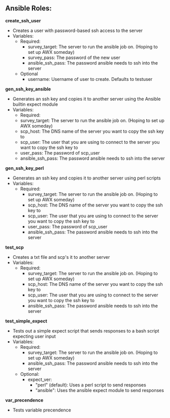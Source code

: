 **Ansible Roles:**
-------------------------
**create_ssh_user**
- Creates a user with password-based ssh access to the server
- Variables:
  - Required:
    - survey_target: The server to run the ansible job on. (Hoping to set up AWX someday)
    - survey_pass: The password of the new user
    - ansible_ssh_pass: The password ansible needs to ssh into the server
  - Optional
    - username: Username of user to create. Defaults to testuser

**gen_ssh_key_ansible**
- Generates an ssh key and copies it to another server using the Ansible builtin expect module
- Variables:
    - Required:
    - survey_target: The server to run the ansible job on. (Hoping to set up AWX someday)
    - scp_host: The DNS name of the server you want to copy the ssh key to
    - scp_user: The user that you are using to connect to the server you want to copy the ssh key to
    - user_pass: The password of scp_user
    - ansible_ssh_pass: The password ansible needs to ssh into the server

**gen_ssh_key_perl**
- Generates an ssh key and copies it to another server using perl scripts
- Variables:
  - Required:
    - survey_target: The server to run the ansible job on. (Hoping to set up AWX someday)
    - scp_host: The DNS name of the server you want to copy the ssh key to
    - scp_user: The user that you are using to connect to the server you want to copy the ssh key to
    - user_pass: The password of scp_user
    - ansible_ssh_pass: The password ansible needs to ssh into the server

**test_scp**
- Creates a txt file and scp's it to another server
- Variables:
  - Required:
    - survey_target: The server to run the ansible job on. (Hoping to set up AWX someday)
    - scp_host: The DNS name of the server you want to copy the ssh key to
    - scp_user: The user that you are using to connect to the server you want to copy the ssh key to
    - ansible_ssh_pass: The password ansible needs to ssh into the server

**test_simple_expect**
- Tests out a simple expect script that sends responses to a bash script expecting user input
- Variables:
  - Required:
    - survey_target: The server to run the ansible job on. (Hoping to set up AWX someday)
    - ansible_ssh_pass: The password ansible needs to ssh into the server
  - Optional:
    - expect_ver:
      - "perl" (default): Uses a perl script to send responses
      - "ansible": Uses the ansible expect module to send responses

**var_precendence**
- Tests variable precendence